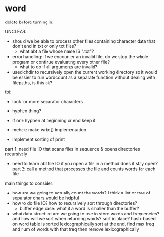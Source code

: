 # word

delete before turning in:

UNCLEAR:
- should we be able to process other files containing character data that don't end in txt or only txt files?
    - what abt a file whose name IS ".txt"?
- error handling: if we encounter an invalid file, do we stop the whole program or continue evaluating every other file?
    - what to do if all arguments are invalid?
- used chdir to recursively open the current working directory so it would be easier to run wordcount as a separate function without dealing with filepaths, is this ok?

tbi:
- look for more separator characters
- hyphen thing?
- if one hyphen at beginning or end keep it

- mehek: make write() implementation
- implement sorting of print

part 1: need file IO that scans files in sequence & opens directories recursively
- need to learn abt file IO if you open a file in a method does it stay open?
part 2: call a method that processes the file and counts words for each file

main things to consider:
- how are we going to actually count the words? I think a list or tree of separator chars would be helpful
- how to do file IO? how to recursively sort through directories?
    - buffer edge case: what if a word is smaller than the buffer?
- what data structure are we going to use to store words and frequencies? and how will we sort when returning words? sort in place?
hash: based on word
table is sorted lexicographically
sort at the end, find max freq and num of words with that freq then remove lexicographically